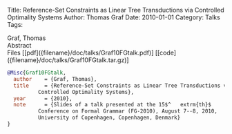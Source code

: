 Title: Reference-Set Constraints as Linear Tree Transductions via Controlled Optimality Systems
Author: Thomas Graf
Date: 2010-01-01
Category: Talks
Tags: 

<div markdown class="authors">
Graf, Thomas
</div>

<div markdown class="abstract">
<span id="abstract-title">Abstract</span>

</div>

<div markdown class="files">
<span id="files-title">Files</span>
[[pdf]({filename}/doc/talks/Graf10FGtalk.pdf)]
[[code]({filename}/doc/talks/Graf10FGtalk.tar.gz)]
</div>

~~~bibtex
@Misc{Graf10FGtalk,
  author	= {Graf, Thomas},
  title		= {Reference-Set Constraints as Linear Tree Transductions via
		  Controlled Optimality Systems},
  year		= {2010},
  note		= {Slides of a talk presented at the 15$^	extrm{th}$
		  Conference on Formal Grammar (FG-2010), August 7--8, 2010,
		  University of Copenhagen, Copenhagen, Denmark}
}
~~~


